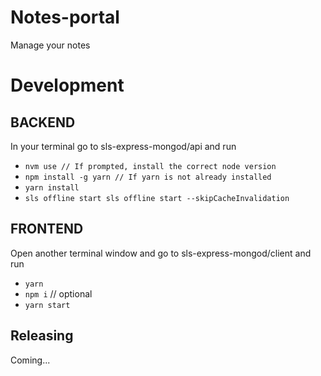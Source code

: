 # Notes-portal

Manage your notes

# Development

## BACKEND

In your terminal go to sls-express-mongod/api and run

* `nvm use // If prompted, install the correct node version`
* `npm install -g yarn // If yarn is not already installed`
* `yarn install`
* `sls offline start sls offline start --skipCacheInvalidation`

## FRONTEND

Open another terminal window and go to sls-express-mongod/client and run

* `yarn`
* `npm i` // optional
* `yarn start`

## Releasing

Coming...

